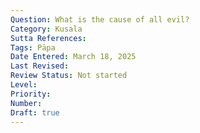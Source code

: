 ```yaml
---
Question: What is the cause of all evil?
Category: Kusala
Sutta References:
Tags: Pāpa
Date Entered: March 18, 2025
Last Revised:
Review Status: Not started
Level: 
Priority: 
Number: 
Draft: true
---
```

